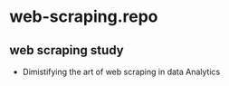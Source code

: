 # web-scraping.repo
## web scraping study 
* Dimistifying the art of web scraping in data Analytics
